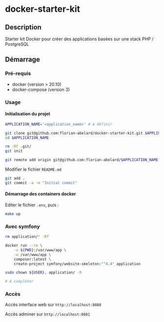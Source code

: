 # docker-starter-kit

## Description 

Starter kit Docker pour créer des applications basées sur une stack PHP / PostgreSQL

## Démarrage

### Pré-requis

* docker (version > 20.10)
* docker-compose (version 3)

### Usage

#### Initialisation du projet

```bash
APPLICATION_NAME='<application_name>' # A définir

git clone git@github.com:florian-abelard/docker-starter-kit.git $APPLICATION_NAME
cd $APPLICATION_NAME

rm -Rf .git/
git init

git remote add origin git@github.com:florian-abelard/$APPLICATION_NAME.git
```

Modifier le fichier `README.md`

```bash
git add .
git commit -a -m "Initial commit"
```

#### Démarrage des containers docker

Editer le fichier `.env`, puis : 
```bash
make up
```

### Avec symfony

```bash
rm application/* -Rf

docker run --rm \
    -v ${PWD}:/var/www/app \
    -w /var/www/app \
    composer:latest \
    create-project symfony/website-skeleton:"^4.4" application

sudo chown ${USER}. application/ -R 

# A compléter
```

### Accès

Accès interface web sur `http://localhost:8080`

Accès adminer sur `http://localhost:8081`

